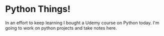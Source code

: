 # Python Things!
In an effort to keep learning I bought a Udemy course on Python today.  I'm going to work on python projects and take notes here.

